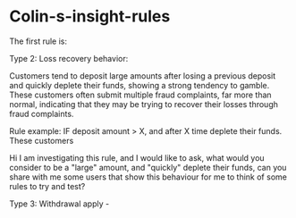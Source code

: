# Colin-s-insight-rules


The first rule is: 

Type 2: Loss recovery behavior:

Customers tend to deposit large amounts after losing a previous deposit and quickly deplete their funds, showing a strong tendency to gamble. These customers often submit multiple fraud complaints, far more than normal, indicating that they may be trying to recover their losses through fraud complaints.

Rule example: IF deposit amount > X, and after X time deplete their funds. These customers 

Hi I am investigating this rule, and I would like to ask, what would you consider to be a "large" amount, and "quickly" deplete their funds, can you share with me some users that show this behaviour for me to think of some rules to try and test?


Type 3: Withdrawal apply - 
